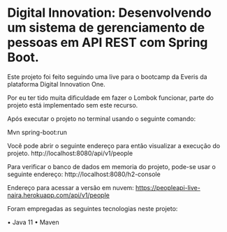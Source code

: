 
# Digital Innovation: Desenvolvendo um sistema de gerenciamento de pessoas em API REST com Spring Boot.

Este projeto foi feito seguindo uma live para o bootcamp da Everis da plataforma Digital Innovation One.

Por eu ter tido muita dificuldade em fazer o Lombok funcionar, parte do projeto está implementado sem este recurso. 


Após executar o projeto no terminal usando o seguinte comando:

Mvn spring-boot:run

Você pode abrir o seguinte endereço para então visualizar a execução do projeto.
http://localhost:8080/api/v1/people

Para verificar o banco de dados em memoria do projeto, pode-se usar o seguinte endereço:
http://localhost:8080/h2-console

Endereço para acessar a versão em nuvem:
https://peopleapi-live-naira.herokuapp.com/api/v1/people


Foram empregadas as seguintes tecnologias neste projeto:

•	Java 11
•	Maven 

